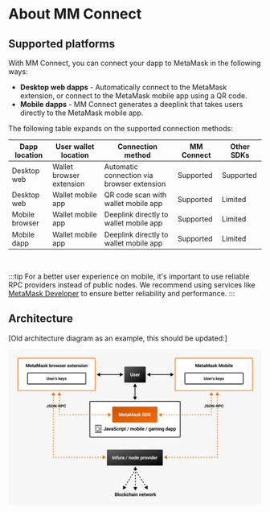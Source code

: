 # About MM Connect

## Supported platforms

With MM Connect, you can connect your dapp to MetaMask in the following ways:

- **Desktop web dapps** - Automatically connect to the MetaMask extension, or connect to the MetaMask mobile app using a QR code.
- **Mobile dapps** - MM Connect generates a deeplink that takes users directly to the MetaMask mobile app.

The following table expands on the supported connection methods:

| Dapp location | User wallet location | Connection method | MM Connect | Other SDKs |
|---------------|-------------|------------------|--------------------------|--------------------------|
| Desktop web | Wallet browser extension | Automatic connection via browser extension | Supported | Supported |
| Desktop web | Wallet mobile app | QR code scan with wallet mobile app | Supported | Limited |
| Mobile browser | Wallet mobile app | Deeplink directly to wallet mobile app | Supported | Limited |
| Mobile dapp | Wallet mobile app | Deeplink directly to wallet mobile app | Supported | Limited |

<br />

:::tip 
For a better user experience on mobile, it's important to use reliable RPC providers instead of public nodes.
We recommend using services like [MetaMask Developer](https://developer.metamask.io/) to ensure better reliability and performance.
:::

## Architecture

[Old architecture diagram as an example, this should be updated:]

<p align="center">

![SDK architecture](_assets/architecture.png)

</p>
